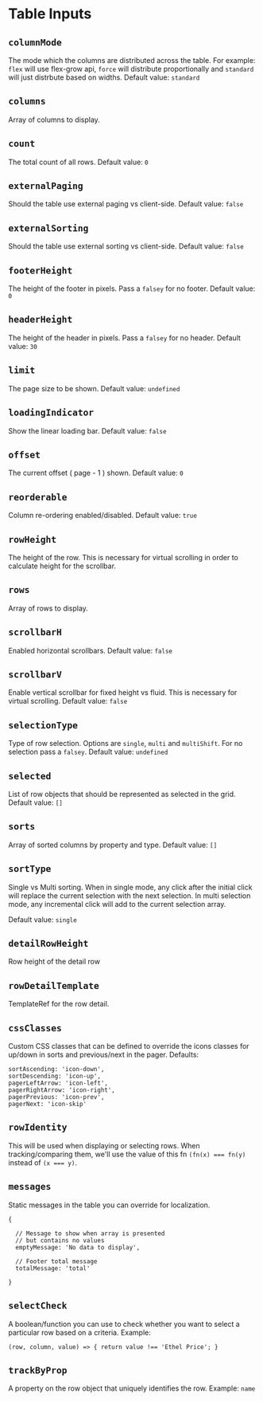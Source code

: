 # Table Inputs

## `columnMode`
The mode which the columns are distributed across the table. For example: `flex` will use flex-grow api, `force` will distribute proportionally and `standard` will just distrbute based on widths. Default value: `standard`

## `columns`
Array of columns to display.

## `count`
The total count of all rows. Default value: `0`

## `externalPaging`
Should the table use external paging vs client-side. Default value: `false`

## `externalSorting`
Should the table use external sorting vs client-side. Default value: `false`

## `footerHeight`
The height of the footer in pixels. Pass a `falsey` for no footer. Default value: `0`

## `headerHeight`
The height of the header in pixels. Pass a `falsey` for no header. Default value: `30`

## `limit`
The page size to be shown. Default value: `undefined`

## `loadingIndicator`
Show the linear loading bar. Default value: `false`

## `offset`
The current offset ( page - 1 ) shown. Default value: `0`

## `reorderable`
Column re-ordering enabled/disabled. Default value: `true`

## `rowHeight`
The height of the row. This is necessary for virtual scrolling in order to calculate height for the scrollbar.

## `rows`
Array of rows to display.

## `scrollbarH`
Enabled horizontal scrollbars. Default value: `false`

## `scrollbarV`
Enable vertical scrollbar for fixed height vs fluid. This is necessary for virtual scrolling. Default value: `false`

## `selectionType`
Type of row selection. Options are `single`, `multi` and `multiShift`. For no selection pass a `falsey`. Default value: `undefined`

## `selected`
List of row objects that should be represented as selected in the grid. Default value: `[]`

## `sorts`
Array of sorted columns by property and type. Default value: `[]`

## `sortType`
Single vs Multi sorting. When in single mode, any click after the initial click
will replace the current selection with the next selection. In multi selection mode,
any incremental click will add to the current selection array.

Default value: `single`

## `detailRowHeight`
Row height of the detail row

## `rowDetailTemplate`
TemplateRef for the row detail.

## `cssClasses`
Custom CSS classes that can be defined to override the icons classes for up/down in sorts and
previous/next in the pager. Defaults:

```
sortAscending: 'icon-down',
sortDescending: 'icon-up',
pagerLeftArrow: 'icon-left',
pagerRightArrow: 'icon-right',
pagerPrevious: 'icon-prev',
pagerNext: 'icon-skip'
```

## `rowIdentity`
This will be used when displaying or selecting rows.
When tracking/comparing them, we'll use the value of this fn 
`(fn(x) === fn(y)` instead of `(x === y)`.

## `messages`
Static messages in the table you can override for localization.

```
{

  // Message to show when array is presented
  // but contains no values
  emptyMessage: 'No data to display',

  // Footer total message
  totalMessage: 'total'

}
```

## `selectCheck`
A boolean/function you can use to check whether you want
to select a particular row based on a criteria. Example:

```
(row, column, value) => { return value !== 'Ethel Price'; }
```

## `trackByProp`
A property on the row object that uniquely identifies the row. Example: `name`
